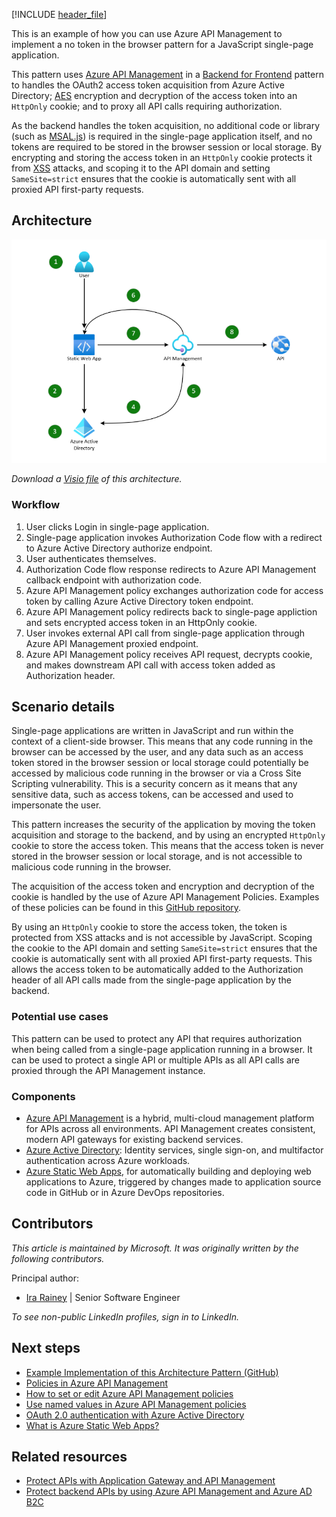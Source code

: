 [!INCLUDE [header_file](../../../includes/sol-idea-header.md)]

This is an example of how you can use Azure API Management to implement a no token in the browser pattern for a JavaScript single-page application.

This pattern uses [Azure API Management](https://azure.microsoft.com/en-us/products/api-management) in a [Backend for Frontend](https://learn.microsoft.com/en-us/azure/architecture/patterns/backends-for-frontends) pattern to handles the OAuth2 access token acquisition from Azure Active Directory; [AES](https://en.wikipedia.org/wiki/Advanced_Encryption_Standard) encryption and decryption of the access token into an `HttpOnly` cookie; and to proxy all API calls requiring authorization.

As the backend handles the token acquisition, no additional code or library (such as [MSAL.js](https://github.com/AzureAD/microsoft-authentication-library-for-js)) is required in the single-page application itself, and no tokens are required to be stored in the browser session or local storage. By encrypting and storing the access token in an `HttpOnly` cookie protects it from [XSS](https://owasp.org/www-community/attacks/xss/) attacks, and scoping it to the API domain and setting `SameSite=strict` ensures that the cookie is automatically sent with all proxied API first-party requests.

## Architecture

![Diagram of the No Token in the Browser architecture.](../media/no-token-in-the-browser.png)

*Download a [Visio file](https://arch-center.azureedge.net/no-token-in-the-browser.vsdx) of this architecture.*

### Workflow

1. User clicks Login in single-page application.
2. Single-page application invokes Authorization Code flow with a redirect to Azure Active Directory authorize endpoint.
3. User authenticates themselves.
4. Authorization Code flow response redirects to Azure API Management callback endpoint with authorization code.
5. Azure API Management policy exchanges authorization code for access token by calling Azure Active Directory token endpoint.
6. Azure API Management policy redirects back to single-page appliction and sets encrypted access token in an HttpOnly cookie.
7. User invokes external API call from single-page application through Azure API Management proxied endpoint.
8. Azure API Management policy receives API request, decrypts cookie, and makes downstream API call with access token added as Authorization header.

## Scenario details

Single-page applications are written in JavaScript and run within the context of a client-side browser. This means that any code running in the browser can be accessed by the user, and any data such as an access token stored in the browser session or local storage could potentially be accessed by malicious code running in the browser or via a Cross Site Scripting vulnerability. This is a security concern as it means that any sensitive data, such as access tokens, can be accessed and used to impersonate the user.

This pattern increases the security of the application by moving the token acquisition and storage to the backend, and by using an encrypted `HttpOnly` cookie to store the access token. This means that the access token is never stored in the browser session or local storage, and is not accessible to malicious code running in the browser.

The acquisition of the access token and encryption and decryption of the cookie is handled by the use of Azure API Management Policies. Examples of these policies can be found in this [GitHub repository](https://github.com/irarainey/no-token-in-the-browser-pattern).

By using an `HttpOnly` cookie to store the access token, the token is protected from XSS attacks and is not accessible by JavaScript. Scoping the cookie to the API domain and setting `SameSite=strict` ensures that the cookie is automatically sent with all proxied API first-party requests. This allows the access token to be automatically added to the Authorization header of all API calls made from the single-page application by the backend.

### Potential use cases

This pattern can be used to protect any API that requires authorization when being called from a single-page application running in a browser. It can be used to protect a single API or multiple APIs as all API calls are proxied through the API Management instance.

### Components

- [Azure API Management](https://azure.microsoft.com/services/api-management/) is a hybrid, multi-cloud management platform for APIs across all environments. API Management creates consistent, modern API gateways for existing backend services.
- [Azure Active Directory](https://azure.microsoft.com/services/active-directory): Identity services, single sign-on, and multifactor authentication across Azure workloads.
- [Azure Static Web Apps](/azure/static-web-apps), for automatically building and deploying web applications to Azure, triggered by changes made to application source code in GitHub or in Azure DevOps repositories.

## Contributors

*This article is maintained by Microsoft. It was originally written by the following contributors.*

Principal author:

 * [Ira Rainey](https://www.linkedin.com/in/ira-rainey) | Senior Software Engineer

*To see non-public LinkedIn profiles, sign in to LinkedIn.*

## Next steps

* [Example Implementation of this Architecture Pattern (GitHub)](https://github.com/irarainey/no-token-in-the-browser-pattern)
* [Policies in Azure API Management](https://learn.microsoft.com/en-us/azure/api-management/api-management-howto-policies)
* [How to set or edit Azure API Management policies](https://learn.microsoft.com/en-us/azure/api-management/set-edit-policies)
* [Use named values in Azure API Management policies](https://learn.microsoft.com/en-us/azure/api-management/api-management-howto-properties)
* [OAuth 2.0 authentication with Azure Active Directory](https://learn.microsoft.com/en-us/azure/active-directory/fundamentals/auth-oauth2)
* [What is Azure Static Web Apps?](https://learn.microsoft.com/en-us/azure/static-web-apps/overview)

## Related resources

* [Protect APIs with Application Gateway and API Management](../../reference-architectures/apis/protect-apis.yml)
* [Protect backend APIs by using Azure API Management and Azure AD B2C](protect-backend-apis-with-apim-and-azure-ad-b2c.yml)